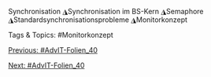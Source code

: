 Synchronisation
◮Synchronisation im BS-Kern
◮Semaphore
◮Standardsynchronisationsprobleme
◮Monitorkonzept

   Tags & Topics:
   #Monitorkonzept

[Previous: #AdvIT-Folien_40](AdvIT-Folien_40.md)

[Next: #AdvIT-Folien_40](AdvIT-Folien_40.md)
